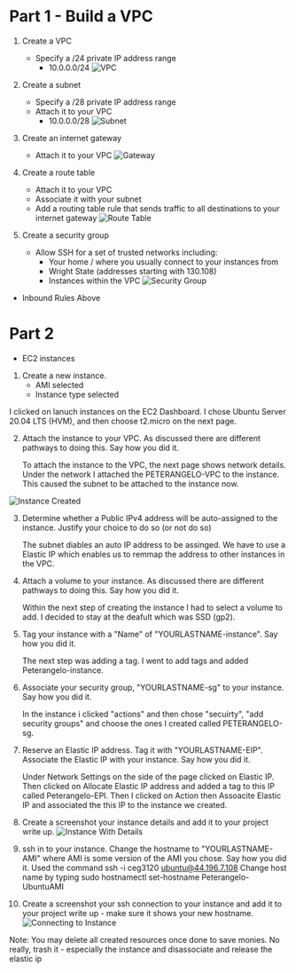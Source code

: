 # Part 1 - Build a VPC

1. Create a VPC
    - Specify a /24 private IP address range
      - 10.0.0.0/24
  ![VPC]("https://user-images.githubusercontent.com/70331126/153887650-054f1fc1-4924-422d-b839-e69a899c0905.png")


2. Create a subnet
    - Specify a /28 private IP address range
    - Attach it to your VPC
        - 10.0.0.0/28
 ![Subnet](Subnet.png)

3. Create an internet gateway
    - Attach it to your VPC
![Gateway](Gateway.png)


4. Create a route table
    - Attach it to your VPC
    - Associate it with your subnet
    - Add a routing table rule that sends traffic to all destinations to your internet gateway
 ![Route Table](Route.png)


5. Create a security group
    - Allow SSH for a set of trusted networks including:
      - Your home / where you usually connect to your instances from
      - Wright State (addresses starting with 130.108)
      - Instances within the VPC
![Security Group](SecurityGroup.png)
- Inbound Rules Above

# Part 2 
- EC2 instances
1. Create a new instance. 
    - AMI selected
    - Instance type selected
   
 I clicked on lanuch instances on the EC2 Dashboard. I chose Ubuntu Server 20.04 LTS (HVM), and then choose t2.micro on the next page.

2. Attach the instance to your VPC. As discussed there are different pathways to doing this. Say how you did it.

    To attach the instance to the VPC, the  next page shows network details. Under the network I attached the PETERANGELO-VPC to the instance.
    This caused the subnet to be attached to the instance now.
    
![Instance Created](Instance.png)

3. Determine whether a Public IPv4 address will be auto-assigned to the instance. Justify your choice to do so (or not do so)

   The subnet diables an auto IP address to be assinged. We have to use a Elastic IP which enables us to remmap the address to other instances in the VPC. 
   
4. Attach a volume to your instance. As discussed there are different pathways to doing this. Say how you did it.

    Within the next step of creating the instance I had to select a volume to add. I decided to stay at the deafult which was SSD (gp2).

5. Tag your instance with a "Name" of "YOURLASTNAME-instance". Say how you did it.

    The next step was adding a tag. I went to add tags and  added Peterangelo-instance.

6. Associate your security group, "YOURLASTNAME-sg" to your instance. Say how you did it.

    In the instance i clicked "actions" and then chose "secuirty",  "add security groups" and choose the ones I created called PETERANGELO-sg.

7. Reserve an Elastic IP address. Tag it with "YOURLASTNAME-EIP". Associate the Elastic IP with your instance. Say how you did it.

   Under Network Settings on the side of the page clicked on Elastic IP. Then clicked on Allocate Elastic IP address and added
    a tag to this IP called Peterangelo-EPI. Then I clicked on Action then Assoacite Elastic IP and associated the this IP to the instance we created. 

8. Create a screenshot your instance details and add it to your project write up.
![Instance With Details](Instance2.png)


9. ssh in to your instance. Change the hostname to "YOURLASTNAME-AMI" where AMI is some version of the AMI you chose. Say how you did it.
    Used the command ssh -i ceg3120 ubuntu@44.196.7.108
    Change host name by typing sudo hostnamectl set-hostname Peterangelo-UbuntuAMI

  
10. Create a screenshot your ssh connection to your instance and add it to your project write up - make sure it shows your new hostname.
![Connecting to Instance](connect.png)

Note: You may delete all created resources once done to save monies. No really, trash it - especially the instance and disassociate and release the elastic ip

